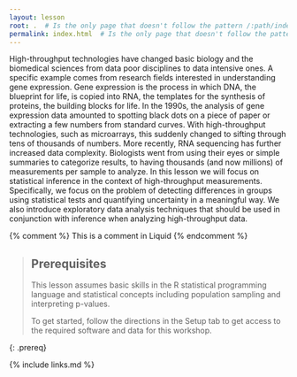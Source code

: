 ```yaml
---
layout: lesson
root: .  # Is the only page that doesn't follow the pattern /:path/index.html
permalink: index.html  # Is the only page that doesn't follow the pattern /:path/index.html
---
```

High-throughput technologies have changed basic biology and the biomedical sciences from data poor disciplines to data intensive ones. A specific example comes from research fields interested in understanding gene expression. Gene expression is the process in which DNA, the blueprint for life, is copied into RNA, the templates for the synthesis of proteins, the building blocks for life. In the 1990s, the analysis of gene expression data amounted to spotting black dots on a piece of paper or extracting a few numbers from standard curves. With high-throughput technologies, such as microarrays, this suddenly changed to sifting through tens of thousands of numbers. More recently, RNA sequencing has further increased data complexity. Biologists went from using their eyes or simple summaries to categorize results, to having thousands (and now millions) of measurements per sample to analyze. In this lesson we will focus on statistical inference in the context of high-throughput measurements. Specifically, we focus on the problem of detecting differences in groups using statistical tests and quantifying uncertainty in a meaningful way. We also introduce exploratory data analysis techniques that should be used in conjunction with inference when analyzing high-throughput data.

<!-- this is an html comment -->

{% comment %} This is a comment in Liquid {% endcomment %}

> ## Prerequisites
>
>  This lesson assumes basic skills in the R statistical programming language and statistical
> concepts including population sampling and interpreting p-values.
>
> To get started, follow the directions in the Setup tab to get access to the required software 
> and data for this workshop.
>
{: .prereq}

{% include links.md %}
